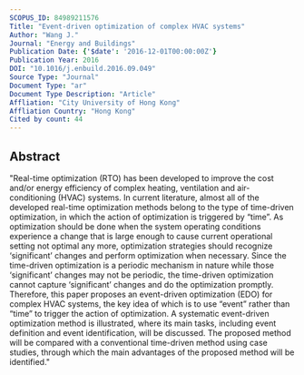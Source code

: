 ```yaml
---
SCOPUS_ID: 84989211576
Title: "Event-driven optimization of complex HVAC systems"
Author: "Wang J."
Journal: "Energy and Buildings"
Publication Date: {'$date': '2016-12-01T00:00:00Z'}
Publication Year: 2016
DOI: "10.1016/j.enbuild.2016.09.049"
Source Type: "Journal"
Document Type: "ar"
Document Type Description: "Article"
Affliation: "City University of Hong Kong"
Affliation Country: "Hong Kong"
Cited by count: 44
---
```


## Abstract
"Real-time optimization (RTO) has been developed to improve the cost and/or energy efficiency of complex heating, ventilation and air-conditioning (HVAC) systems. In current literature, almost all of the developed real-time optimization methods belong to the type of time-driven optimization, in which the action of optimization is triggered by “time”. As optimization should be done when the system operating conditions experience a change that is large enough to cause current operational setting not optimal any more, optimization strategies should recognize ‘significant’ changes and perform optimization when necessary. Since the time-driven optimization is a periodic mechanism in nature while those ‘significant’ changes may not be periodic, the time-driven optimization cannot capture ‘significant’ changes and do the optimization promptly. Therefore, this paper proposes an event-driven optimization (EDO) for complex HVAC systems, the key idea of which is to use “event” rather than “time” to trigger the action of optimization. A systematic event-driven optimization method is illustrated, where its main tasks, including event definition and event identification, will be discussed. The proposed method will be compared with a conventional time-driven method using case studies, through which the main advantages of the proposed method will be identified."
